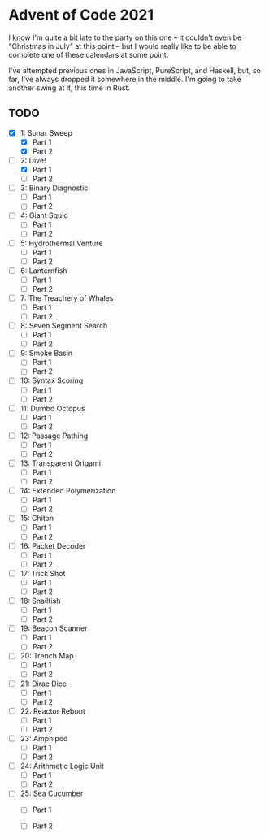 # Advent of Code 2021

I know I'm quite a bit late to the party on this one &ndash; it couldn't
even be "Christmas in July" at this point &ndash; but I would really like
to be able to complete one of these calendars at some point.

I've attempted previous ones in JavaScript, PureScript, and Haskell, but,
so far, I've always dropped it somewhere in the middle. I'm going to take
another swing at it, this time in Rust.

## TODO
- [x] 1: Sonar Sweep
  - [x] Part 1
  - [x] Part 2
- [ ] 2: Dive!
  - [x] Part 1
  - [ ] Part 2
- [ ] 3: Binary Diagnostic
  - [ ] Part 1
  - [ ] Part 2
- [ ] 4: Giant Squid
  - [ ] Part 1
  - [ ] Part 2
- [ ] 5: Hydrothermal Venture
  - [ ] Part 1
  - [ ] Part 2
- [ ] 6: Lanternfish
  - [ ] Part 1
  - [ ] Part 2
- [ ] 7: The Treachery of Whales
  - [ ] Part 1
  - [ ] Part 2
- [ ] 8: Seven Segment Search
  - [ ] Part 1
  - [ ] Part 2
- [ ] 9: Smoke Basin
  - [ ] Part 1
  - [ ] Part 2
- [ ] 10: Syntax Scoring
  - [ ] Part 1
  - [ ] Part 2
- [ ] 11: Dumbo Octopus
  - [ ] Part 1
  - [ ] Part 2
- [ ] 12: Passage Pathing
  - [ ] Part 1
  - [ ] Part 2
- [ ] 13: Transparent Origami
  - [ ] Part 1
  - [ ] Part 2
- [ ] 14: Extended Polymerization
  - [ ] Part 1
  - [ ] Part 2
- [ ] 15: Chiton
  - [ ] Part 1
  - [ ] Part 2
- [ ] 16: Packet Decoder
  - [ ] Part 1
  - [ ] Part 2
- [ ] 17: Trick Shot
  - [ ] Part 1
  - [ ] Part 2
- [ ] 18: Snailfish
  - [ ] Part 1
  - [ ] Part 2
- [ ] 19: Beacon Scanner
  - [ ] Part 1
  - [ ] Part 2
- [ ] 20: Trench Map
  - [ ] Part 1
  - [ ] Part 2
- [ ] 21: Dirac Dice
  - [ ] Part 1
  - [ ] Part 2
- [ ] 22: Reactor Reboot
  - [ ] Part 1
  - [ ] Part 2
- [ ] 23: Amphipod
  - [ ] Part 1
  - [ ] Part 2
- [ ] 24: Arithmetic Logic Unit
  - [ ] Part 1
  - [ ] Part 2
- [ ] 25: Sea Cucumber
  - [ ] Part 1
  - [ ] Part 2

